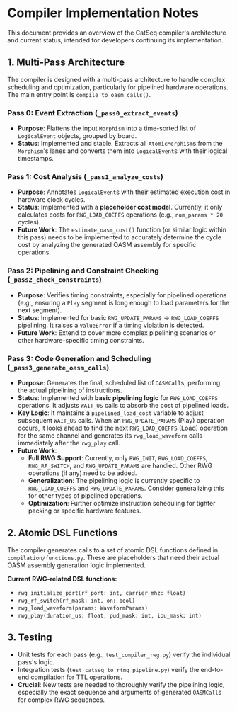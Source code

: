 # Compiler Implementation Notes

This document provides an overview of the CatSeq compiler's architecture and current status, intended for developers continuing its implementation.

## 1. Multi-Pass Architecture

The compiler is designed with a multi-pass architecture to handle complex scheduling and optimization, particularly for pipelined hardware operations. The main entry point is `compile_to_oasm_calls()`.

### Pass 0: Event Extraction (`_pass0_extract_events`)
*   **Purpose**: Flattens the input `Morphism` into a time-sorted list of `LogicalEvent` objects, grouped by board.
*   **Status**: Implemented and stable. Extracts all `AtomicMorphism`s from the `Morphism`'s lanes and converts them into `LogicalEvent`s with their logical timestamps.

### Pass 1: Cost Analysis (`_pass1_analyze_costs`)
*   **Purpose**: Annotates `LogicalEvent`s with their estimated execution cost in hardware clock cycles.
*   **Status**: Implemented with a **placeholder cost model**. Currently, it only calculates costs for `RWG_LOAD_COEFFS` operations (e.g., `num_params * 20` cycles).
*   **Future Work**: The `estimate_oasm_cost()` function (or similar logic within this pass) needs to be implemented to accurately determine the cycle cost by analyzing the generated OASM assembly for specific operations.

### Pass 2: Pipelining and Constraint Checking (`_pass2_check_constraints`)
*   **Purpose**: Verifies timing constraints, especially for pipelined operations (e.g., ensuring a `Play` segment is long enough to load parameters for the next segment).
*   **Status**: Implemented for basic `RWG_UPDATE_PARAMS` -> `RWG_LOAD_COEFFS` pipelining. It raises a `ValueError` if a timing violation is detected.
*   **Future Work**: Extend to cover more complex pipelining scenarios or other hardware-specific timing constraints.

### Pass 3: Code Generation and Scheduling (`_pass3_generate_oasm_calls`)
*   **Purpose**: Generates the final, scheduled list of `OASMCall`s, performing the actual pipelining of instructions.
*   **Status**: Implemented with **basic pipelining logic** for `RWG_LOAD_COEFFS` operations. It adjusts `WAIT_US` calls to absorb the cost of pipelined loads.
*   **Key Logic**: It maintains a `pipelined_load_cost` variable to adjust subsequent `WAIT_US` calls. When an `RWG_UPDATE_PARAMS` (Play) operation occurs, it looks ahead to find the next `RWG_LOAD_COEFFS` (Load) operation for the same channel and generates its `rwg_load_waveform` calls immediately after the `rwg_play` call.
*   **Future Work**: 
    *   **Full RWG Support**: Currently, only `RWG_INIT`, `RWG_LOAD_COEFFS`, `RWG_RF_SWITCH`, and `RWG_UPDATE_PARAMS` are handled. Other RWG operations (if any) need to be added.
    *   **Generalization**: The pipelining logic is currently specific to `RWG_LOAD_COEFFS` and `RWG_UPDATE_PARAMS`. Consider generalizing this for other types of pipelined operations.
    *   **Optimization**: Further optimize instruction scheduling for tighter packing or specific hardware features.

## 2. Atomic DSL Functions

The compiler generates calls to a set of atomic DSL functions defined in `compilation/functions.py`. These are placeholders that need their actual OASM assembly generation logic implemented.

**Current RWG-related DSL functions:**
*   `rwg_initialize_port(rf_port: int, carrier_mhz: float)`
*   `rwg_rf_switch(rf_mask: int, on: bool)`
*   `rwg_load_waveform(params: WaveformParams)`
*   `rwg_play(duration_us: float, pud_mask: int, iou_mask: int)`

## 3. Testing

*   Unit tests for each pass (e.g., `test_compiler_rwg.py`) verify the individual pass's logic.
*   Integration tests (`test_catseq_to_rtmq_pipeline.py`) verify the end-to-end compilation for TTL operations.
*   **Crucial**: New tests are needed to thoroughly verify the pipelining logic, especially the exact sequence and arguments of generated `OASMCall`s for complex RWG sequences.
